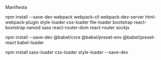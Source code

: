 Manifiesta

npm install --save-dev webpack webpack-cli webpack-dev-server html-webpack-plugin style-loader css-loader file-loader bootstrap react-bootstrap nanoid sass react-router-dom react-router sockjs



npm install --save-dev @babel/core @babel/preset-env @babel/preset-react babel-loader


npm install sass-loader css-loader style-loader --save-dev